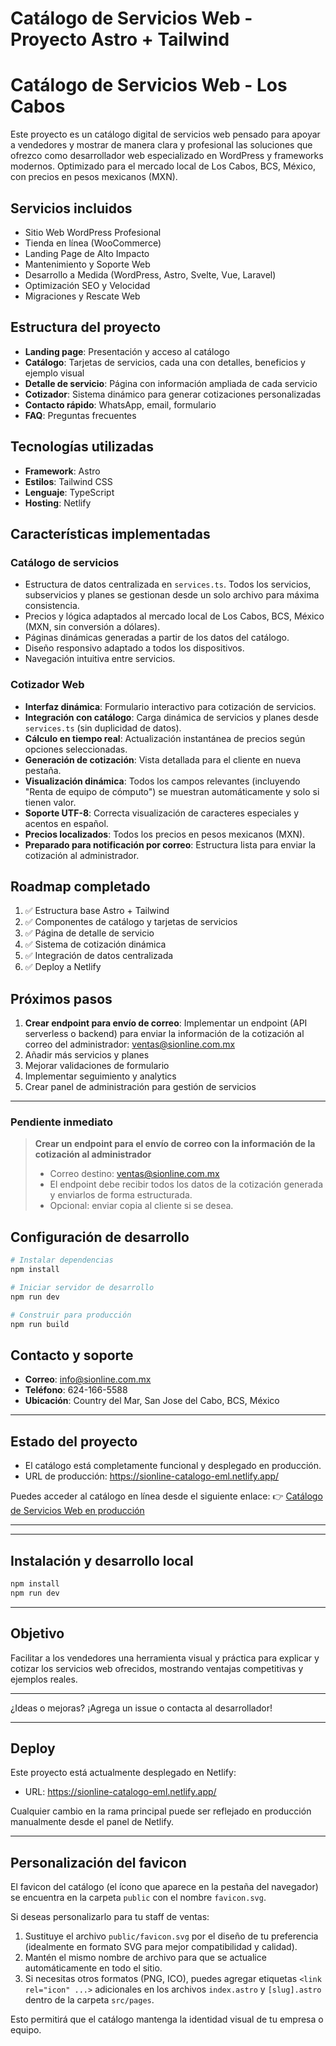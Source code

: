 # Catálogo de Servicios Web - Proyecto Astro + Tailwind

# Catálogo de Servicios Web - Los Cabos

Este proyecto es un catálogo digital de servicios web pensado para apoyar a vendedores y mostrar de manera clara y profesional las soluciones que ofrezco como desarrollador web especializado en WordPress y frameworks modernos. Optimizado para el mercado local de Los Cabos, BCS, México, con precios en pesos mexicanos (MXN).

## Servicios incluidos
- Sitio Web WordPress Profesional
- Tienda en línea (WooCommerce)
- Landing Page de Alto Impacto
- Mantenimiento y Soporte Web
- Desarrollo a Medida (WordPress, Astro, Svelte, Vue, Laravel)
- Optimización SEO y Velocidad
- Migraciones y Rescate Web

## Estructura del proyecto
- **Landing page**: Presentación y acceso al catálogo
- **Catálogo**: Tarjetas de servicios, cada una con detalles, beneficios y ejemplo visual
- **Detalle de servicio**: Página con información ampliada de cada servicio
- **Cotizador**: Sistema dinámico para generar cotizaciones personalizadas
- **Contacto rápido**: WhatsApp, email, formulario
- **FAQ**: Preguntas frecuentes

## Tecnologías utilizadas
- **Framework**: Astro
- **Estilos**: Tailwind CSS
- **Lenguaje**: TypeScript
- **Hosting**: Netlify

## Características implementadas

### Catálogo de servicios
- Estructura de datos centralizada en `services.ts`. Todos los servicios, subservicios y planes se gestionan desde un solo archivo para máxima consistencia.
- Precios y lógica adaptados al mercado local de Los Cabos, BCS, México (MXN, sin conversión a dólares).
- Páginas dinámicas generadas a partir de los datos del catálogo.
- Diseño responsivo adaptado a todos los dispositivos.
- Navegación intuitiva entre servicios.

### Cotizador Web
- **Interfaz dinámica**: Formulario interactivo para cotización de servicios.
- **Integración con catálogo**: Carga dinámica de servicios y planes desde `services.ts` (sin duplicidad de datos).
- **Cálculo en tiempo real**: Actualización instantánea de precios según opciones seleccionadas.
- **Generación de cotización**: Vista detallada para el cliente en nueva pestaña.
- **Visualización dinámica**: Todos los campos relevantes (incluyendo "Renta de equipo de cómputo") se muestran automáticamente y solo si tienen valor.
- **Soporte UTF-8**: Correcta visualización de caracteres especiales y acentos en español.
- **Precios localizados**: Todos los precios en pesos mexicanos (MXN).
- **Preparado para notificación por correo**: Estructura lista para enviar la cotización al administrador.

## Roadmap completado
1. ✅ Estructura base Astro + Tailwind
2. ✅ Componentes de catálogo y tarjetas de servicios
3. ✅ Página de detalle de servicio
4. ✅ Sistema de cotización dinámica
5. ✅ Integración de datos centralizada
6. ✅ Deploy a Netlify

## Próximos pasos
1. **Crear endpoint para envío de correo**: Implementar un endpoint (API serverless o backend) para enviar la información de la cotización al correo del administrador: ventas@sionline.com.mx
2. Añadir más servicios y planes
3. Mejorar validaciones de formulario
4. Implementar seguimiento y analytics
5. Crear panel de administración para gestión de servicios

---

### Pendiente inmediato
> **Crear un endpoint para el envío de correo con la información de la cotización al administrador**
> - Correo destino: ventas@sionline.com.mx
> - El endpoint debe recibir todos los datos de la cotización generada y enviarlos de forma estructurada.
> - Opcional: enviar copia al cliente si se desea.

## Configuración de desarrollo
```bash
# Instalar dependencias
npm install

# Iniciar servidor de desarrollo
npm run dev

# Construir para producción
npm run build
```

## Contacto y soporte
- **Correo**: info@sionline.com.mx
- **Teléfono**: 624-166-5588
- **Ubicación**: Country del Mar, San Jose del Cabo, BCS, México

---

## Estado del proyecto
- El catálogo está completamente funcional y desplegado en producción.
- URL de producción: https://sionline-catalogo-eml.netlify.app/

Puedes acceder al catálogo en línea desde el siguiente enlace:
👉 [Catálogo de Servicios Web en producción](https://sionline-catalogo-eml.netlify.app/)

---

---

## Instalación y desarrollo local

```bash
npm install
npm run dev
```

---

## Objetivo
Facilitar a los vendedores una herramienta visual y práctica para explicar y cotizar los servicios web ofrecidos, mostrando ventajas competitivas y ejemplos reales.

---

¿Ideas o mejoras? ¡Agrega un issue o contacta al desarrollador!

---

## Deploy
Este proyecto está actualmente desplegado en Netlify:
- URL: https://sionline-catalogo-eml.netlify.app/

Cualquier cambio en la rama principal puede ser reflejado en producción manualmente desde el panel de Netlify.

---

## Personalización del favicon

El favicon del catálogo (el ícono que aparece en la pestaña del navegador) se encuentra en la carpeta `public` con el nombre `favicon.svg`.

Si deseas personalizarlo para tu staff de ventas:
1. Sustituye el archivo `public/favicon.svg` por el diseño de tu preferencia (idealmente en formato SVG para mejor compatibilidad y calidad).
2. Mantén el mismo nombre de archivo para que se actualice automáticamente en todo el sitio.
3. Si necesitas otros formatos (PNG, ICO), puedes agregar etiquetas `<link rel="icon" ...>` adicionales en los archivos `index.astro` y `[slug].astro` dentro de la carpeta `src/pages`.

Esto permitirá que el catálogo mantenga la identidad visual de tu empresa o equipo.
